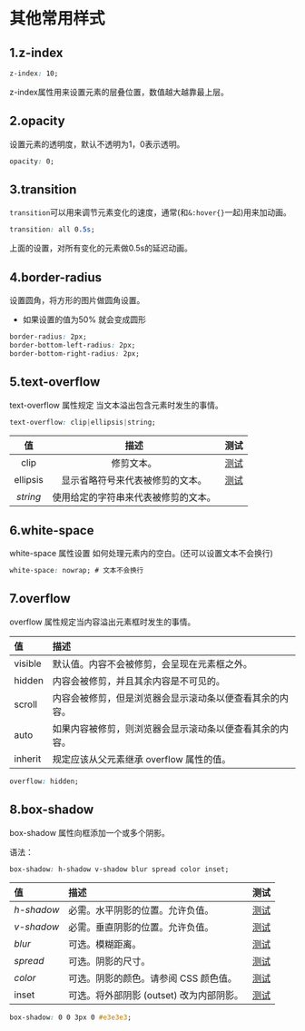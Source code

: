 # 其他常用样式

## 1.z-index

```css
z-index: 10;
```

z-index属性用来设置元素的层叠位置，数值越大越靠最上层。

## 2.opacity

设置元素的透明度，默认不透明为1，0表示透明。

```css
opacity: 0;
```

## 3.transition

``transition``可以用来调节元素变化的速度，通常(和``&:hover{}``一起)用来加动画。

```css
transition: all 0.5s;
```

上面的设置，对所有变化的元素做0.5s的延迟动画。

## 4.border-radius

设置圆角，将方形的图片做圆角设置。

- 如果设置的值为50% 就会变成圆形

```css
border-radius: 2px;
border-bottom-left-radius: 2px;
border-bottom-right-radius: 2px;
```

## 5.text-overflow

text-overflow 属性规定 当文本溢出包含元素时发生的事情。

```css
text-overflow: clip|ellipsis|string;
```

|    值    |                 描述                 |                             测试                             |
| :------: | :----------------------------------: | :----------------------------------------------------------: |
|   clip   |              修剪文本。              | [测试](https://www.w3school.com.cn/tiy/c.asp?f=css_text-overflow) |
| ellipsis |   显示省略符号来代表被修剪的文本。   | [测试](https://www.w3school.com.cn/tiy/c.asp?f=css_text-overflow&p=2) |
| *string* | 使用给定的字符串来代表被修剪的文本。 |                                                              |

## 6.white-space

white-space 属性设置 如何处理元素内的空白。(还可以设置文本不会换行)

```css
white-space: nowrap; # 文本不会换行
```

## 7.overflow

overflow 属性规定当内容溢出元素框时发生的事情。

| 值      | 描述                                                     |
| :------ | :------------------------------------------------------- |
| visible | 默认值。内容不会被修剪，会呈现在元素框之外。             |
| hidden  | 内容会被修剪，并且其余内容是不可见的。                   |
| scroll  | 内容会被修剪，但是浏览器会显示滚动条以便查看其余的内容。 |
| auto    | 如果内容被修剪，则浏览器会显示滚动条以便查看其余的内容。 |
| inherit | 规定应该从父元素继承 overflow 属性的值。                 |

```css
overflow: hidden;
```

## 8.box-shadow

box-shadow 属性向框添加一个或多个阴影。

语法：

```css
box-shadow: h-shadow v-shadow blur spread color inset;
```

| 值         | 描述                                     | 测试                                                         |
| :--------- | :--------------------------------------- | :----------------------------------------------------------- |
| *h-shadow* | 必需。水平阴影的位置。允许负值。         | [测试](https://www.w3school.com.cn/tiy/c.asp?f=css_box-shadow) |
| *v-shadow* | 必需。垂直阴影的位置。允许负值。         | [测试](https://www.w3school.com.cn/tiy/c.asp?f=css_box-shadow) |
| *blur*     | 可选。模糊距离。                         | [测试](https://www.w3school.com.cn/tiy/c.asp?f=css_box-shadow&p=3) |
| *spread*   | 可选。阴影的尺寸。                       | [测试](https://www.w3school.com.cn/tiy/c.asp?f=css_box-shadow&p=7) |
| *color*    | 可选。阴影的颜色。请参阅 CSS 颜色值。    | [测试](https://www.w3school.com.cn/tiy/c.asp?f=css_box-shadow&p=10) |
| inset      | 可选。将外部阴影 (outset) 改为内部阴影。 | [测试](https://www.w3school.com.cn/tiy/c.asp?f=css_box-shadow&p=15) |

```css
box-shadow: 0 0 3px 0 #e3e3e3;
```

